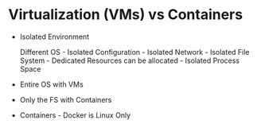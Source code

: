 # Virtualization (VMs) vs Containers

- Isolated Environment

    Different OS
      - Isolated Configuration
      - Isolated Network
      - Isolated File System
      - Dedicated Resources can be allocated
      - Isolated Process Space

- Entire OS with VMs

- Only the FS with Containers

- Containers - Docker is Linux Only
